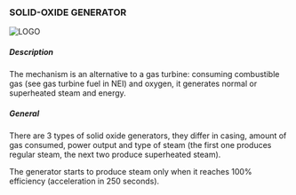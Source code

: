 ### SOLID-OXIDE GENERATOR

![LOGO](https://cdn.discordapp.com/attachments/916288528546144256/939509037496692816/sofg.png)

##### Description

The mechanism is an alternative to a gas turbine: consuming combustible gas (see gas turbine fuel in NEI) and oxygen, it generates normal or superheated steam and energy.

##### General

There are 3 types of solid oxide generators, they differ in casing, amount of gas consumed, power output and type of steam (the first one produces regular steam, the next two produce superheated steam).

The generator starts to produce steam only when it reaches 100% efficiency (acceleration in 250 seconds). 

